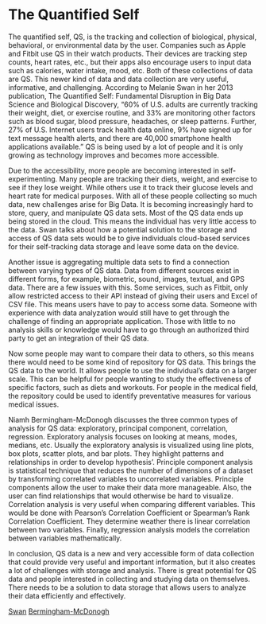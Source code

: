 # The Quantified Self
The quantified self, QS, is the tracking and collection of biological, physical, behavioral, or environmental data by the user. Companies such as Apple and Fitbit use QS in their watch products. Their devices are tracking step counts, heart rates, etc., but their apps also encourage users to input data such as calories, water intake, mood, etc. Both of these collections of data are QS. This newer kind of data and data collection are very useful, informative, and challenging. According to Melanie Swan in her 2013 publication, The Quantified Self: Fundamental Disruption in Big Data Science and Biological Discovery, “60% of U.S. adults are currently tracking their weight, diet, or exercise routine, and 33% are monitoring other factors such as blood sugar, blood pressure, headaches, or sleep patterns. Further, 27% of U.S. Internet users track health data online, 9% have signed up for text message health alerts, and there are 40,000 smartphone health applications available.” QS is being used by a lot of people and it is only growing as technology improves and becomes more accessible. 

Due to the accessibility, more people are becoming interested in self-experimenting. Many people are tracking their diets, weight, and exercise to see if they lose weight. While others use it to track their glucose levels and heart rate for medical purposes. With all of these people collecting so much data, new challenges arise for Big Data. It is becoming increasingly hard to store, query, and manipulate QS data sets. Most of the QS data ends up being stored in the cloud. This means the individual has very little access to the data. Swan talks about how a potential solution to the storage and access of QS data sets would be to give individuals cloud-based services for their self-tracking data storage and leave some data on the device. 

Another issue is aggregating multiple data sets to find a connection between varying types of QS data. Data from different sources exist in different forms, for example, biometric, sound, images, textual, and GPS data. There are a few issues with this. Some services, such as Fitbit, only allow restricted access to their API instead of giving their users and Excel of CSV file. This means users have to pay to access some data. Someone with experience with data analyzation would still have to get through the challenge of finding an appropriate application. Those with little to no analysis skills or knowledge would have to go through an authorized third party to get an integration of their QS data.

Now some people may want to compare their data to others, so this means there would need to be some kind of repository for QS data. This brings the QS data to the world. It allows people to use the individual’s data on a larger scale. This can be helpful for people wanting to study the effectiveness of specific factors, such as diets and workouts. For people in the medical field, the repository could be used to identify preventative measures for various medical issues. 

Niamh Bermingham-McDonogh discusses the three common types of analysis for QS data: exploratory, principal component, correlation, regression. Exploratory analysis focuses on looking at means, modes, medians, etc. Usually the exploratory analysis is visualized using line plots, box plots, scatter plots, and bar plots. They highlight patterns and relationships in order to develop hypothesis’. Principle component analysis is statistical technique that reduces the number of dimensions of a dataset by transforming correlated variables to uncorrelated variables. Principle components allow the user to make their data more manageable. Also, the user can find relationships that would otherwise be hard to visualize. Correlation analysis is very useful when comparing different variables. This would be done with Pearson’s Correlation Coefficient or Spearman’s Rank Correlation Coefficient. They determine weather there is linear correlation between two variables. Finally, regression analysis models the correlation between variables mathematically. 

In conclusion, QS data is a new and very accessible form of data collection that could provide very useful and important information, but it also creates a lot of challenges with storage and analysis. There is great potential for QS data and people interested in collecting and studying data on themselves. There needs to be a solution to data storage that allows users to analyze their data efficiently and effectively. 

[Swan](https://www.liebertpub.com/doi/full/10.1089/big.2012.0002)
[Bermingham-McDonogh](https://beta.vu.nl/nl/Images/werkstuk-berminghamMcDonogh_tcm235-701810.pdf)
